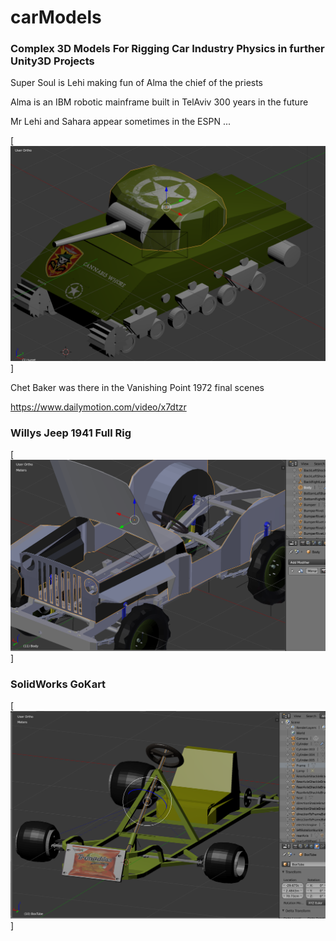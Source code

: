 # carModels

### Complex 3D Models For Rigging Car Industry Physics in further Unity3D Projects

Super Soul is Lehi making fun of Alma the chief of the priests

Alma is an IBM robotic mainframe built in TelAviv 300 years in the future

Mr Lehi and Sahara appear sometimes in the ESPN ... 
 
[![gol de saprissa ... ](https://raw.githubusercontent.com/rgarro/carModels/main/sherman.png)]

Chet Baker was there in the Vanishing Point 1972 final scenes

https://www.dailymotion.com/video/x7dtzr
  
### Willys Jeep 1941 Full Rig 

[![gol de saprissa ... ](https://raw.githubusercontent.com/rgarro/carModels/main/willyschassis.PNG)]

### SolidWorks GoKart

[![gol de saprissa ... ](https://raw.githubusercontent.com/rgarro/carModels/main/gokart.png)]

